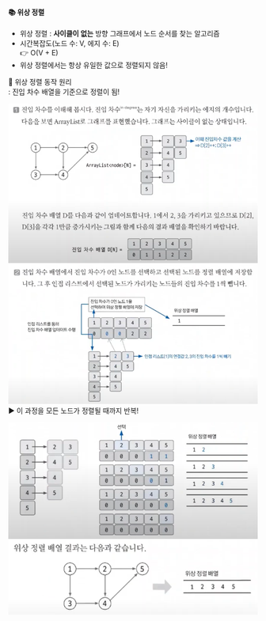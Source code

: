 #### 📚 위상 정렬  
- 위상 정렬 : **사이클이 없는** 방향 그래프에서 노드 순서를 찾는 알고리즘  
- 시간복잡도(노드 수: V, 에지 수: E)  
  👉 O(V + E)  
- 위상 정렬에서는 항상 유일한 값으로 정렬되지 않음!  
  
📌 위상 정렬 동작 원리  
: 진입 차수 배열을 기준으로 정렬이 됨!  

![](../img/topologySort1.png)  
![](../img/topologySort2.png)  
▶ 이 과정을 모든 노드가 정렬될 때까지 반복!  

![](../img/topologySort3.png)  
![](../img/topologySort4.png)  
